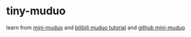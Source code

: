 # tiny-muduo
learn from [mini-muduo](https://blog.csdn.net/voidccc/article/details/8719752) and [bilibili muduo tutorial](https://www.bilibili.com/video/BV11b411q7zr) and [github mini-muduo](https://github.com/voidccc/mini-muduo)
